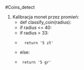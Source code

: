 #Coins_detect

1. Kalibracja monet przez promień:
   - def classify_coin(radius):
    - if radius <= 40:
    -    if radius > 33:
    -       return '5 zł'
     -   else:
      -      return '5 gr'
